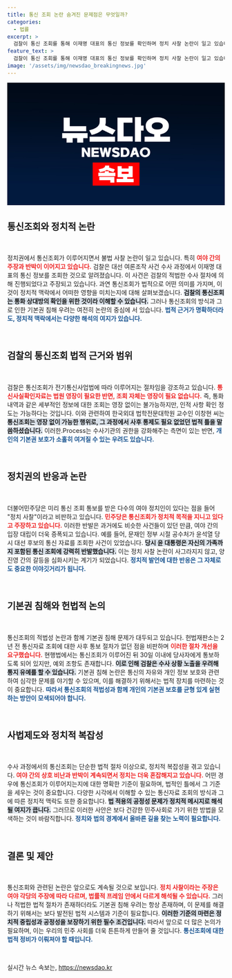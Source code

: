 ```yaml
---
title: 통신 조회 논란 숨겨진 문제점은 무엇일까?
categories:
  - 법률
excerpt: >
  검찰이 통신 조회를 통해 이재명 대표의 통신 정보를 확인하며 정치 사찰 논란이 일고 있습니다. 더불어민주당은 불법 사찰을 주장하고 반발하는 가운데, 검찰은 적법한 절차라고 강변하고 있습니다. 통신 조회의 법적 논란이 커지고 있는 상황에서, 과연 누구의 주장이 타당할까요?
feature_text: >
  검찰이 통신 조회를 통해 이재명 대표의 통신 정보를 확인하며 정치 사찰 논란이 일고 있습니다. 더불어민주당은 불법 사찰을 주장하고 반발하는 가운데, 검찰은 적법한 절차라고 강변하고 있습니다. 통신 조회의 법적 논란이 커지고 있는 상황에서, 과연 누구의 주장이 타당할까요?
image: '/assets/img/newsdao_breakingnews.jpg'
---
```


<p><img src="/assets/img/newsdao_breakingnews.jpg" alt="flaretime 속보" /></p>

<h2 data-ke-size="size26">통신조회와 정치적 논란</h2>

<p data-ke-size="size16">&nbsp;</p>

<p>정치권에서 통신조회가 이루어지면서 불법 사찰 논란이 일고 있습니다. 특히 <b><span style="color: #ee2323;">여야 간의 주장과 반박이 이어지고 있습니다.</span></b> 검찰은 대선 여론조작 사건 수사 과정에서 이재명 대표의 통신 정보를 조회한 것으로 알려졌습니다. 이 사건은 검찰의 적법한 수사 절차에 의해 진행되었다고 주장되고 있습니다. 과연 통신조회가 법적으로 어떤 의미를 가지며, 이것이 정치적 맥락에서 어떠한 영향을 미치는지에 대해 살펴보겠습니다. <b><span style="background-color: #21538527;">검찰의 통신조회는 통화 상대방의 확인을 위한 것이라 이해할 수 있습니다.</span></b> 그러나 통신조회의 방식과 그로 인한 기본권 침해 우려는 여전히 논란의 중심에 서 있습니다. <b><span style="color: #1a5490;">법적 근거가 명확하더라도, 정치적 맥락에서는 다양한 해석의 여지가 있습니다.</span></b></p>

<p data-ke-size="size16">&nbsp;</p>

<h2 data-ke-size="size26">검찰의 통신조회 법적 근거와 범위</h2>

<p data-ke-size="size16">&nbsp;</p>

<p>검찰은 통신조회가 전기통신사업법에 따라 이루어지는 절차임을 강조하고 있습니다. <b><span style="color: #ee2323;">통신사실확인자료는 법원 영장이 필요한 반면, 조회 자체는 영장이 필요 없습니다.</span></b> 즉, 통화 내역과 같은 세부적인 정보에 대한 조회는 영장 없이는 불가능하지만, 인적 사항 확인 정도는 가능하다는 것입니다. 이와 관련하여 한국외대 법학전문대학원 교수인 이창현 씨는 <b><span style="background-color: #21538527;">통신조회는 영장 없이 가능한 행위로, 그 과정에서 사후 통제도 필요 없었던 법적 틀을 말씀하셨습니다.</span></b> 이러한.Process는 수사기관의 권한을 강화해주는 측면이 있는 반면, <b><span style="color: #1a5490;">개인의 기본권 보호가 소홀히 여겨질 수 있는 우려도 있습니다.</span></b></p>

<p data-ke-size="size16">&nbsp;</p>

<h2 data-ke-size="size26">정치권의 반응과 논란</h2>

<p data-ke-size="size16">&nbsp;</p>

<p>더불어민주당은 미리 통신 조회 통보를 받은 다수의 여야 정치인이 있다는 점을 들어 "정치 사찰"이라고 비판하고 있습니다. <b><span style="color: #ee2323;">민주당은 통신조회가 정치적 목적을 지니고 있다고 주장하고 있습니다.</span></b> 이러한 반발은 과거에도 비슷한 사건들이 있던 만큼, 여야 간의 입장 대립이 더욱 증폭되고 있습니다. 예를 들어, 문재인 정부 시절 공수처가 윤석열 당시 대선 후보의 통신 자료를 조회한 사건이 있었습니다. <b><span style="background-color: #21538527;">당시 윤 대통령은 자신의 가족까지 포함된 통신 조회에 강력히 반발했습니다.</span></b> 이는 정치 사찰 논란이 사그라지지 않고, 양 진영 간의 갈등을 심화시키는 계기가 되었습니다. <b><span style="color: #1a5490;">정치적 발언에 대한 반응은 그 자체로도 중요한 이야깃거리가 됩니다.</span></b></p>

<p data-ke-size="size16">&nbsp;</p>

<h2 data-ke-size="size26">기본권 침해와 헌법적 논의</h2>

<p data-ke-size="size16">&nbsp;</p>

<p>통신조회의 적법성 논란과 함께 기본권 침해 문제가 대두되고 있습니다. 헌법재판소는 2년 전 통신자료 조회에 대한 사후 통보 절차가 없던 점을 비판하며 <b><span style="color: #ee2323;">이러한 절차 개선을 요구했습니다.</span></b> 현행법에서는 통신조회가 이루어진 뒤 30일 이내에 당사자에게 통보하도록 되어 있지만, 예외 조항도 존재합니다. <b><span style="background-color: #21538527;">이로 인해 검찰은 수사 상황 노출을 우려해 통지 유예를 할 수 있습니다.</span></b> 기본권 침해 논란은 통신의 자유와 개인 정보 보호와 관련하여 심각한 문제를 야기할 수 있으며, 이를 해결하기 위해서는 법적 장치를 마련하는 것이 중요합니다. <b><span style="color: #1a5490;">따라서 통신조회의 적법성과 함께 개인의 기본권 보호를 균형 있게 실현하는 방안이 모색되어야 합니다.</span></b></p>

<p data-ke-size="size16">&nbsp;</p>

<h2 data-ke-size="size26">사법제도와 정치적 복잡성</h2>

<p data-ke-size="size16">&nbsp;</p>

<p>수사 과정에서의 통신조회는 단순한 법적 절차 이상으로, 정치적 복잡성을 겪고 있습니다. <b><span style="color: #ee2323;">여야 간의 상호 비난과 반박이 계속되면서 정치는 더욱 혼잡해지고 있습니다.</span></b> 어떤 경우에 통신조회가 이루어지는지에 대한 명확한 기준이 필요하며, 법적인 틀에서 그 기준을 세우는 것이 중요합니다. 다양한 시각에서 이해할 수 있는 통신자료 조회의 방식과 그에 따른 정치적 맥락도 또한 중요합니다. <b><span style="background-color: #21538527;">법 적용의 공정성 문제가 정치적 메시지로 해석될 여지가 큽니다.</span></b> 그러므로 이러한 사안은 보다 건강한 민주사회로 가기 위한 방법을 모색하는 것이 바람직합니다. <b><span style="color: #1a5490;">정치와 법의 경계에서 올바른 길을 찾는 노력이 필요합니다.</span></b></p>

<p data-ke-size="size16">&nbsp;</p>

<h2 data-ke-size="size26">결론 및 제안</h2>

<p data-ke-size="size16">&nbsp;</p>

<p>통신조회와 관련된 논란은 앞으로도 계속될 것으로 보입니다. <b><span style="color: #ee2323;">정치 사찰이라는 주장은 여야 각당의 주장에 따라 다르며, 법률적 프레임 안에서 다르게 해석될 수 있습니다.</span></b> 그러나 적법한 법적 절차가 존재하더라도 기본권 침해 우려는 항상 존재하며, 이 문제를 해결하기 위해서는 보다 발전된 법적 시스템과 기준이 필요합니다. <b><span style="background-color: #21538527;">이러한 기준의 마련은 정치적 중립성과 공정성을 보장하기 위한 필수 조건입니다.</span></b> 따라서 앞으로 더 많은 논의가 필요하며, 이는 우리의 민주 사회를 더욱 튼튼하게 만들어 줄 것입니다. <b><span style="color: #1a5490;">통신조회에 대한 법적 정비가 이뤄져야 할 때입니다.</span></b></p>

<p data-ke-size="size16">&nbsp;</p>
실시간 뉴스 속보는, <a href="https://newsdao.kr" rel="dofollow">https://newsdao.kr</a>


